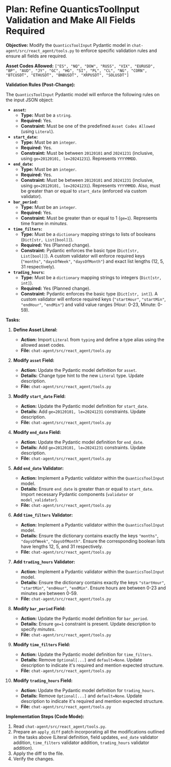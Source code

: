 # Plan: Refine QuanticsToolInput Validation and Make All Fields Required

**Objective:** Modify the `QuanticsToolInput` Pydantic model in `chat-agent/src/react_agent/tools.py` to enforce specific validation rules and ensure all fields are required.

**Asset Codes Allowed:**
`["ES", "NQ", "DOW", "RUSS", "VIX", "EURUSD", "BP", "AUD", "JY", "GC", "HG", "SI", "PL", "CL", "NG", "CORN", "BTCUSDT", "ETHUSDT", "BNBUSDT", "XRPUSDT", "SOLUSDT"]`

**Validation Rules (Post-Change):**

The `QuanticsToolInput` Pydantic model will enforce the following rules on the input JSON object:

*   **`asset`:**
    *   **Type:** Must be a `string`.
    *   **Required:** Yes.
    *   **Constraint:** Must be one of the predefined `Asset Codes Allowed` (using `Literal`).
*   **`start_date`:**
    *   **Type:** Must be an `integer`.
    *   **Required:** Yes.
    *   **Constraint:** Must be between `20120101` and `20241231` (inclusive, using `ge=20120101, le=20241231`). Represents `YYYYMMDD`.
*   **`end_date`:**
    *   **Type:** Must be an `integer`.
    *   **Required:** Yes.
    *   **Constraint:** Must be between `20120101` and `20241231` (inclusive, using `ge=20120101, le=20241231`). Represents `YYYYMMDD`. Also, must be greater than or equal to `start_date` (enforced via custom validator).
*   **`bar_period`:**
    *   **Type:** Must be an `integer`.
    *   **Required:** Yes.
    *   **Constraint:** Must be greater than or equal to 1 (`ge=1`). Represents time frame in *minutes*.
*   **`time_filters`:**
    *   **Type:** Must be a `dictionary` mapping strings to lists of booleans (`Dict[str, List[bool]]`).
    *   **Required:** Yes (Planned change).
    *   **Constraint:** Pydantic enforces the basic type (`Dict[str, List[bool]]`). A custom validator will enforce required keys (`"months"`, `"daysOfWeek"`, `"daysOfMonth"`) and exact list lengths (12, 5, 31 respectively).
*   **`trading_hours`:**
    *   **Type:** Must be a `dictionary` mapping strings to integers (`Dict[str, int]`).
    *   **Required:** Yes (Planned change).
    *   **Constraint:** Pydantic enforces the basic type (`Dict[str, int]`). A custom validator will enforce required keys (`"startHour"`, `"startMin"`, `"endHour"`, `"endMin"`) and valid value ranges (Hour: 0-23, Minute: 0-59).

**Tasks:**

1.  **Define Asset Literal:**
    *   **Action:** Import `Literal` from `typing` and define a type alias using the allowed asset codes.
    *   **File:** `chat-agent/src/react_agent/tools.py`

2.  **Modify `asset` Field:**
    *   **Action:** Update the Pydantic model definition for `asset`.
    *   **Details:** Change type hint to the new `Literal` type. Update description.
    *   **File:** `chat-agent/src/react_agent/tools.py`

3.  **Modify `start_date` Field:**
    *   **Action:** Update the Pydantic model definition for `start_date`.
    *   **Details:** Add `ge=20120101, le=20241231` constraints. Update description.
    *   **File:** `chat-agent/src/react_agent/tools.py`

4.  **Modify `end_date` Field:**
    *   **Action:** Update the Pydantic model definition for `end_date`.
    *   **Details:** Add `ge=20120101, le=20241231` constraints. Update description.
    *   **File:** `chat-agent/src/react_agent/tools.py`

5.  **Add `end_date` Validator:**
    *   **Action:** Implement a Pydantic validator within the `QuanticsToolInput` model.
    *   **Details:** Ensure `end_date` is greater than or equal to `start_date`. Import necessary Pydantic components (`validator` or `model_validator`).
    *   **File:** `chat-agent/src/react_agent/tools.py`

9.  **Add `time_filters` Validator:**
    *   **Action:** Implement a Pydantic validator within the `QuanticsToolInput` model.
    *   **Details:** Ensure the dictionary contains exactly the keys `"months"`, `"daysOfWeek"`, `"daysOfMonth"`. Ensure the corresponding boolean lists have lengths 12, 5, and 31 respectively.
    *   **File:** `chat-agent/src/react_agent/tools.py`

10. **Add `trading_hours` Validator:**
    *   **Action:** Implement a Pydantic validator within the `QuanticsToolInput` model.
    *   **Details:** Ensure the dictionary contains exactly the keys `"startHour"`, `"startMin"`, `"endHour"`, `"endMin"`. Ensure hours are between 0-23 and minutes are between 0-59.
    *   **File:** `chat-agent/src/react_agent/tools.py`

6.  **Modify `bar_period` Field:**
    *   **Action:** Update the Pydantic model definition for `bar_period`.
    *   **Details:** Ensure `ge=1` constraint is present. Update description to specify *minutes*.
    *   **File:** `chat-agent/src/react_agent/tools.py`

7.  **Modify `time_filters` Field:**
    *   **Action:** Update the Pydantic model definition for `time_filters`.
    *   **Details:** Remove `Optional[...]` and `default=None`. Update description to indicate it's required and mention expected structure.
    *   **File:** `chat-agent/src/react_agent/tools.py`

8.  **Modify `trading_hours` Field:**
    *   **Action:** Update the Pydantic model definition for `trading_hours`.
    *   **Details:** Remove `Optional[...]` and `default=None`. Update description to indicate it's required and mention expected structure.
    *   **File:** `chat-agent/src/react_agent/tools.py`

**Implementation Steps (Code Mode):**

1.  Read `chat-agent/src/react_agent/tools.py`.
2.  Prepare an `apply_diff` patch incorporating all the modifications outlined in the tasks above (Literal definition, field updates, `end_date` validator addition, `time_filters` validator addition, `trading_hours` validator addition).
3.  Apply the diff to the file.
4.  Verify the changes.